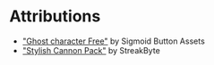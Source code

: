 # Attributions
- ["Ghost character Free"](https://assetstore.unity.com/packages/3d/characters/creatures/ghost-character-free-267003) by Sigmoid Button Assets
- ["Stylish Cannon Pack"](https://assetstore.unity.com/packages/3d/props/weapons/stylish-cannon-pack-174145) by StreakByte
